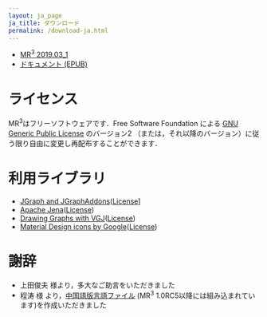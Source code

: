 ```yaml
---
layout: ja_page
ja_title: ダウンロード
permalink: /download-ja.html
---
```


* <a href="https://github.com/mr-3/MR3/releases">MR<sup>3</sup> 2019.03_1</a>
* [ドキュメント (EPUB)](http://readthedocs.org/projects/mrcube-ja/downloads/epub/latest/)

# ライセンス
MR<sup>3</sup>はフリーソフトウェアです．Free Software Foundation による [GNU Generic Public License](http://www.gnu.org/copyleft/gpl.html) のバージョン2 （または，それ以降のバージョン）に従う限り自由に変更し再配布することができます．

# 利用ライブラリ
* [JGraph and JGraphAddons](http://www.jgraph.com/)([License](https://github.com/jgraph/legacy-jgraph5/blob/master/LICENSE)]
* [Apache Jena](https://jena.apache.org/)([License](http://www.apache.org/licenses/LICENSE-2.0))
* [Drawing Graphs with VGJ](http://www.eng.auburn.edu/department/cse/research/graph_drawing/graph_drawing.html)([License](http://www.eng.auburn.edu/department/cse/research/graph_drawing/COPYING))
* [Material Design icons by Google](https://github.com/google/material-design-icons)([License](https://www.apache.org/licenses/LICENSE-2.0.txt))

# 謝辞
* 上田俊夫 様より，多大なご助言をいただきました
* 程涛 様 より，[中国語版言語ファイル](https://github.com/mr-3/MR3/blob/master/src/main/java/net/sourceforge/mr3/resources/MR3_zh.properties) (MR<sup>3</sup> 1.0RC5以降には組み込まれています)を作成いただきました
